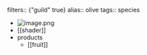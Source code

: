 filters:: {"guild" true}
alias:: olive
tags:: species

- ![image.png](https://peach-geographical-bat-397.mypinata.cloud/ipfs/QmX34KXYnuECWoBKM4csZJ18kmETytxEehRdJR8o8ho8HZ)
- [[shader]]
- products
	- [[fruit]]